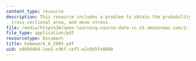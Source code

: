 ```yaml
---
content_type: resource
description: This resource includes a problem to obtain the probability density function,
  cross-sectional area, and mean stress.
file: /media/https%3A/open-learning-course-data-rc.s3.amazonaws.com/1-151-probability-and-statistics-in-engineering-spring-2005/a98964041ee2c96fcef5e2c8d5fe8668_homework_8_2005.pdf
file_type: application/pdf
resourcetype: Document
title: homework_8_2005.pdf
uid: a9896404-1ee2-c96f-cef5-e2c8d5fe8668
---
```

